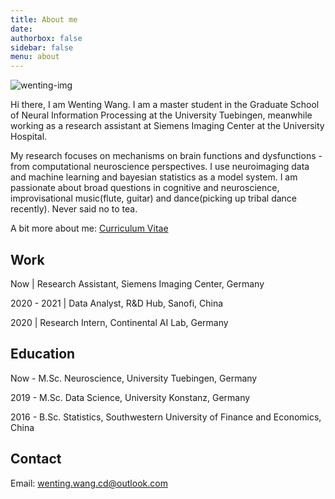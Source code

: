 ```yaml
---
title: About me
date: 
authorbox: false
sidebar: false
menu: about
---
```


![wenting-img](/img/wenting-img.png)

Hi there, I am Wenting Wang. I am a master student in the Graduate School of Neural Information Processing at the University Tuebingen, meanwhile working as a research assistant at Siemens Imaging Center at the University Hospital.

My research focuses on mechanisms on brain functions and dysfunctions - from computational neuroscience perspectives. I use neuroimaging data and machine learning and bayesian statistics as a model system. I am passionate about broad questions in cognitive and neuroscience, improvisational music(flute, guitar) and dance(picking up tribal dance recently). Never said no to tea.

A bit more about me: [Curriculum Vitae]()

## Work

Now | Research Assistant, Siemens Imaging Center, Germany

2020 - 2021 | Data Analyst, R&D Hub, Sanofi, China

2020 | Research Intern, Continental AI Lab, Germany

## Education

Now - M.Sc. Neuroscience, University Tuebingen, Germany

2019 - M.Sc. Data Science, University Konstanz, Germany

2016 - B.Sc. Statistics, Southwestern University of Finance and Economics, China

## Contact

Email: wenting.wang.cd@outlook.com

